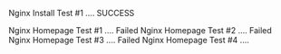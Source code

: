 Nginx Install Test #1 .... SUCCESS

Nginx Homepage Test #1 .... Failed
Nginx Homepage Test #2 .... Failed
Nginx Homepage Test #3 .... Failed
Nginx Homepage Test #4 ....
